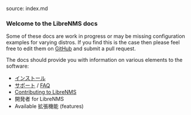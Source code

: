 source: index.md
### Welcome to the LibreNMS docs

Some of these docs are work in progress or may be missing configuration examples for varying distros.
If you find this is the case then please feel free to edit them on [GitHub](https://github.com/librenms/librenms/tree/master/doc)
and submit a pull request.

The docs should provide you with information on various elements to the software:

  - [インストール](http://docs.librenms.org/Installation/Installing-LibreNMS/)
  - [サポート](http://docs.librenms.org/Support/FAQ/#faq3) / [FAQ](http://docs.librenms.org/Support/FAQ/)
  - [Contributing to LibreNMS](http://docs.librenms.org/General/Contributing/)
  - 開発者 for LibreNMS
  - Available 拡張機能 (features)
